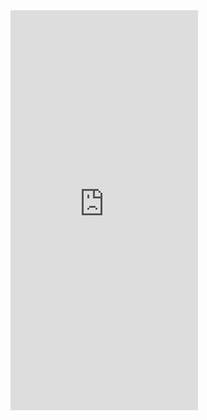 <iframe height="640" src="https://www.youtube.com/embed/fB8wcn-utz0?si=8wj85E19FBW8B5wV" title="YouTube video player" frameborder="0" allow="accelerometer; autoplay; clipboard-write; gyroscope; picture-in-picture;" referrerpolicy="strict-origin-when-cross-origin"></iframe>